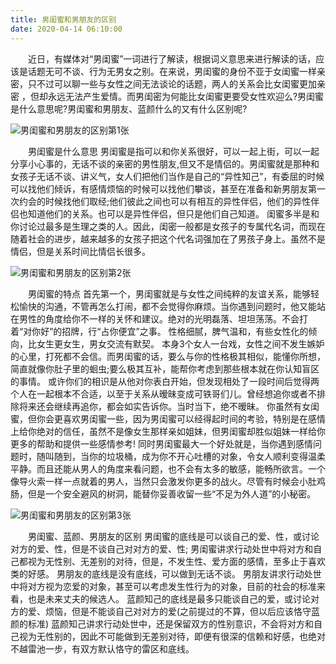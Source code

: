 ```yaml
---
title: 男闺蜜和男朋友的区别
date: 2020-04-14 06:10:00
---
```




　　近日，有媒体对“男闺蜜”一词进行了解读，根据词义意思来进行解读的话，应该是话题无可不谈、行为无男女之别。在来说，男闺蜜的身份不亚于女闺蜜一样亲密，只不过可以聊一些与女性之间无法谈论的话题，两人的关系会比女闺蜜更加亲密 ，但却永远无法产生爱情。而男闺密为何能比女闺蜜更要受女性欢迎么?男闺蜜是什么意思呢?男闺蜜和男朋友、蓝颜什么的又有什么区别呢?

![男闺蜜和男朋友的区别第1张](/img/436589983ee9fad2b2edd629e4000760.jpg)

　　男闺蜜是什么意思 男闺蜜是指可以和你关系很好，可以一起上街，可以一起分享小心事的，无话不谈的亲密的男性朋友,但又不是情侣的。男闺蜜就是那种和女孩子无话不谈、讲义气，女人们把他们当作是自己的“异性知己”，有委屈的时候可以找他们倾诉，有感情烦恼的时候可以找他们攀谈，甚至在准备和新男朋友第一次约会的时候找他们取经;他们彼此之间也可以有相互的异性伴侣，他们的异性伴侣也知道他们的关系。也可以是异性伴侣，但只是他们自己知道。 闺蜜多半是和你讨论过最多是生理之类的人。因此，闺密一般都是女孩子的专属代名词，而现在随着社会的进步，越来越多的女孩子把这个代名词强加在了男孩子身上。虽然不是情侣，但是关系时间比情侣长很多。

![男闺蜜和男朋友的区别第2张](/img/199db373ed7e094b903e9e70ef876be1.jpg)

　　男闺蜜的特点 首先第一个，男闺蜜就是与女性之间纯粹的友谊关系，能够轻松愉快的沟通，不管再怎么打闹，都不会觉得你麻烦。当你遇到问题时，他又能站在男性的角度给你不一样的关怀和建议。绝对的光明磊落、坦坦荡荡。不会打着“对你好”的招牌，行“占你便宜”之事。 性格细腻，脾气温和，有些女性化的倾向，比女生更女生，男女交流有默契。 本身3个女人一台戏，女性之间不发生嫉妒的心里，打死都不会信。而男闺蜜的话，要么与你的性格极其相似，能懂你所想，简直就像你肚子里的蛔虫;要么极其互补，能帮你考虑到那些根本就在你认知盲区的事情。 或许你们的相识是从他对你表白开始，但发现相处了一段时间后觉得两个人在一起根本不合适，以至于关系从暧昧变成可铁哥们儿。曾经想追你或者不排除将来还会继续再追你，都会如实告诉你。当时当下，绝不暧昧。 你虽然有女闺蜜，但你会更喜欢男闺蜜一些，因为男闺蜜可以经得起时间的考验，特别是在感情上给你绝对的信任，虽然不是像女生那样亲如姐妹，但男闺蜜却胜似姐妹一样给你更多的帮助和提供一些感情参考! 同时男闺蜜最大一个好处就是，当你遇到感情问题时，随叫随到，当你的垃圾桶，成为你不开心吐槽的对象，令女人顺利变得温柔平静。而且还能从男人的角度来看问题，也不会有太多的敏感，能畅所欲言。一个像导火索一样一点就着的男人，当然只会激发你更多的战火。尽管有时候会小肚鸡肠，但是一个安全避风的树洞，能替你妥善收留一些“不足为外人道”的小秘密。

![男闺蜜和男朋友的区别第3张](/img/51082ae03be32893edcf381a58b4d741.jpg)

　　男闺蜜、蓝颜、男朋友的区别 男闺蜜的底线是可以谈自己的爱、性，或讨论对方的爱、性，但是不谈自己对对方的爱、性; 男闺蜜讲求行动处世中将对方和自己都视为无性别、无差别的对待，但是，不发生性、爱方面的感情，至多止于喜欢类的好感。 男朋友的底线是没有底线，可以做到无话不谈。 男朋友讲求行动处世中将对方视为恋爱的对象，甚至可以考虑发生性行为的对象，目前的社会的标准来看，也是未来丈夫的候选人。 蓝颜知己的底线是最多只能谈自己的爱，或讨论对方的爱、烦恼，但是不能谈自己对对方的爱(之前提过的不算，但以后应该恪守蓝颜的标准) 蓝颜知己讲求行动处世中，还是保留双方的性别意识，不会将对方和自己视为无性别的，因此不可能做到无差别对待，即便有很深的信赖和好感，也绝对不越雷池一步，有双方默认恪守的雷区和底线。